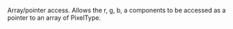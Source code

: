 Array/pointer access. Allows the r, g, b, a components to be accessed as a pointer to an array of PixelType.
